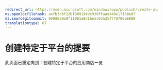 ```yaml
---
redirect_url: https://msdn.microsoft.com/windows/uwp/publish/create-platform-specific-store-listings
ms.openlocfilehash: aefb3c6f22bf8091949c938ffaad448e1f158e87
ms.sourcegitcommit: 909d859a0f11981a8d1beac0da35f779786a6889
translationtype: HT
---
```

# <a name="create-platform-specific-descriptions"></a>创建特定于平台的提要

此页面已重定向到：创建特定于平台的应用商店一览